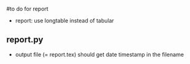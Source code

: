 #to do for report
* report: use longtable instead of tabular
## report.py
* output file (= report.tex) should get date timestamp in the filename
